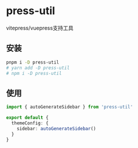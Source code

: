 # press-util
vitepress/vuepress支持工具

## 安装

```bash
pnpm i -D press-util
# yarn add -D press-util
# npm i -D press-util
```

## 使用

```ts
import { autoGenerateSidebar } from 'press-util'

export default {
  themeConfig: {
    sidebar: autoGenerateSidebar()
  }
}
```
